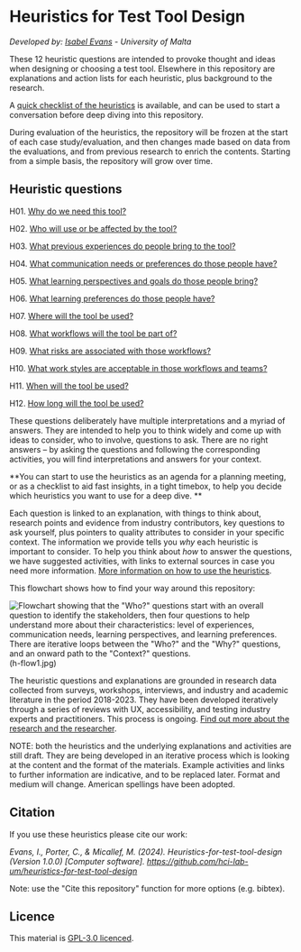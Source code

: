 # Heuristics for Test Tool Design
_Developed by: [Isabel Evans](mailto:isabel.evans.17@um.edu.mt) - University of Malta_

These 12 heuristic questions are intended to provoke thought and ideas when designing or choosing a test tool. Elsewhere in this repository are explanations and action lists for each heuristic, plus background to the research. 

A [quick checklist of the heuristics](Heuristics-list-for-quick-meeting.pdf) is available, and can be used to start a conversation before deep diving into this repository.

During evaluation of the heuristics, the repository will be frozen at the start of each case study/evaluation, and then changes made based on data from the evaluations, and from previous research to enrich the contents. Starting from a simple basis, the repository will grow over time.

## Heuristic questions
H01. [Why do we need this tool?](H01-Why-do-we-need-this-tool.md)

H02. [Who will use or be affected by the tool?](H02-Who-will-use-or-be-affected-by-this-tool.md)

H03. [What previous experiences do people bring to the tool?](H03-What-previous-experiences-do-people-bring-to-the-tool.md)

H04. [What communication needs or preferences do those people have?](H04-What-communication-needs-or-preferences-do-those-people-have.md)

H05. [What learning perspectives and goals do those people bring?](H05-What-learning-perspectives-and-goals-do-those-people-bring.md)

H06. [What learning preferences do those people have?](H06-What-learning-preferences-do-those-people-have.md)

H07. [Where will the tool be used?](H07-Where-will-the-tool-be-used.md)

H08. [What workflows will the tool be part of?](H08-What-workflows-will-the-tool-be-part-of.md)

H09. [What risks are associated with those workflows?](H09-What-risks-are-associated-with-those-workflows.md)

H10. [What work styles are acceptable in those workflows and teams?](H10-What-work-styles-are-acceptable-in-those-workflows-and-teams.md)

H11. [When will the tool be used?](H11-When-will-the-tool-be-used.md)

H12. [How long will the tool be used?](H12-How-long-will-the-tool-be-used.md)


These questions deliberately have multiple interpretations and a myriad of answers. They are intended to help you to think widely and come up with ideas to consider, who to involve, questions to ask. There are no right answers – by asking the questions and following the corresponding activities, you will find interpretations and answers for your context.

**You can start to use the heuristics as an agenda for a planning meeting, or as a checklist to aid fast insights, in a tight timebox, to help you decide which heuristics you want to use for a deep dive.  **

Each question is linked to an explanation, with things to think about, research points and evidence from industry contributors, key questions to ask yourself, plus pointers to quality attributes to consider in your specific context. 
The information we provide tells you *why* each heuristic is important to consider. To help you think about *how* to answer the questions, we have suggested activities, with links to external sources in case you need more information. 
[More information on how to use the heuristics](How-to-use-the-heuristics.md).

This flowchart shows how to find your way around this repository: 

![Flowchart showing that the "Who?" questions start with an overall question to identify the stakeholders, then four questions to help understand more about their characteristics: level of experiences, communication needs, learning perspectives, and learning preferences. There are iterative loops between the "Who?" and the "Why?" questions, and an onward path to the "Context?" questions.][flow1](h-flow1.jpg)

[flow1]: h-flow1.jpg

The heuristic questions and explanations are grounded in research data collected from surveys, workshops, interviews, and industry and academic literature in the period 2018-2023. They have been developed iteratively through a series of reviews with UX, accessibility, and testing industry experts and practitioners. This process is ongoing. [Find out more about the research and the researcher](About-the-research-and-researcher.md).

NOTE: both the heuristics and the underlying explanations and activities are still draft. They are being developed in an iterative process which is looking at the content and the format of the materials. Example activities and links to further information are indicative, and to be replaced later. Format and medium will change. American spellings have been adopted.

## Citation
If you use these heuristics please cite our work: 

*Evans, I., Porter, C., & Micallef, M. (2024). Heuristics-for-test-tool-design (Version 1.0.0) [Computer software]. https://github.com/hci-lab-um/heuristics-for-test-tool-design*

Note: use the "Cite this repository" function for more options (e.g. bibtex).

## Licence
This material is [GPL-3.0 licenced](licence). 
